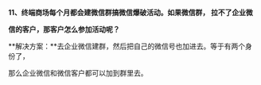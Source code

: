 <a name="bookmark46"></a>**11、终端商场每个月都会建微信群搞微信爆破活动。如果微信群， 拉不了企业微**

**信的客户，那客户怎么参加活动呢？**

**解决方案：**去企业微信建群，然后把自己的微信号也加进去。等于有两个身份了，

那么企业微信和微信客户都可以加到群里去。



